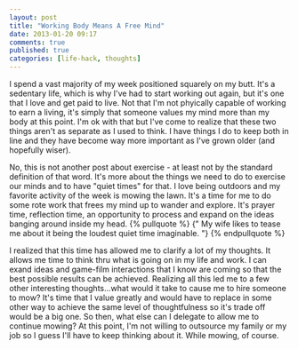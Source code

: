 ```yaml
---
layout: post
title: "Working Body Means A Free Mind"
date: 2013-01-20 09:17
comments: true
published: true
categories: [life-hack, thoughts]
---
```

I spend a vast majority of my week positioned squarely on my butt. It's a sedentary life, which is why I've had to start
working out again, but it's one that I love and get paid to live. Not that I'm not phyically capable of working to earn
a living, it's simply that someone values my mind more than my body at this point. I'm ok with that but I've come to
realize that these two things aren't as separate as I used to think. I have things I do to keep both in line and they
have become way more important as I've grown older (and hopefully wiser).

No, this is not another post about exercise - at least not by the standard definition of that word. It's more about the
things we need to do to exercise our minds and to have "quiet times" for that. I love being outdoors and my favorite activity of the week is mowing the lawn. It's a time for me to do some rote work that frees my mind up to wander and explore. 
It's prayer time, reflection time, an opportunity to process and
expand on the ideas banging around inside my head. {% pullquote %} {" My wife likes to tease me about it being the loudest quiet time imaginable. "} {% endpullquote %}

I realized that this time has allowed me to clarify a lot of my thoughts. It allows me time to think thru what is going
on in my life and work. I can exand ideas and game-film interactions that I know are coming so that the best possible
results can be achieved. Realizing all this led me to a few other interesting thoughts...what would it take to cause me
to hire someone to mow? It's time that I value greatly and would have to replace in some other way to achieve the same
level of thoughtfulness so it's trade off would be a big one. So then, what else can I delegate to allow me to continue
mowing? At this point, I'm not willing to outsource my family or my job so I guess I'll have to keep thinking about it.
While mowing, of course.
